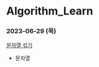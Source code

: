 # Algorithm_Learn
### 2023-06-29 (목)
[문자열 섞기](https://school.programmers.co.kr/learn/courses/30/lessons/181942)
- 문자열
